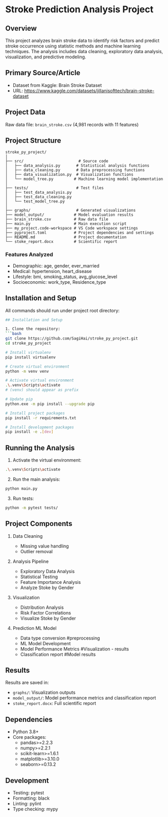 # Stroke Prediction Analysis Project

## Overview
This project analyzes brain stroke data to identify risk factors and predict stroke occurrence using statistic methods and machine learning techniques. The analysis includes data cleaning, exploratory data analysis, visualization, and predictive modeling.

## Primary Source/Article
- Dataset from Kaggle: Brain Stroke Dataset
- URL: https://www.kaggle.com/datasets/jillanisofttech/brain-stroke-dataset

## Project Data
Raw data file: `brain_stroke.csv` (4,981 records with 11 features)

## Project Structure
```
stroke_py_project/
│
├── src/                        # Source code
│   ├── data_analysis.py       # Statistical analysis functions
│   ├── data_cleaning.py       # Data preprocessing functions
│   ├── data_visualization.py  # Visualization functions
│   └── model_tree.py         # Machine learning model implementation
│
├── tests/                     # Test files
│   ├── test_data_analysis.py
│   ├── test_data_cleaning.py
│   └── test_model_tree.py
│
├── graphs/                    # Generated visualizations
├── model_output/             # Model evaluation results
├── brain_stroke.csv          # Raw data file
├── main.py                   # Main execution script
├── my_project.code-workspace # VS Code workspace settings
├── pyproject.toml            # Project dependencies and settings
├── README.md                 # Project documentation
└── stoke_report.docx         # Scientific report
```

### Features Analyzed
- Demographic: age, gender, ever_married
- Medical: hypertension, heart_disease
- Lifestyle: bmi, smoking_status, avg_glucose_level
- Socioeconomic: work_type, Residence_type

## Installation and Setup

All commands should run under project root directory:

```bash
## Installation and Setup

1. Clone the repository:
```bash
git clone https://github.com/SagiHai/stroke_py_project.git
cd stroke_py_project

# Install virtualenv
pip install virtualenv

# Create virtual environment
python -m venv venv

# Activate virtual environment
.\.venv\Scripts\activate
# (venv) should appear as prefix

# Update pip
python.exe -m pip install --upgrade pip

# Install project packages
pip install -r requirements.txt

# Install development packages
pip install -e .[dev]
```

## Running the Analysis

1. Activate the virtual environment:
```bash
.\.venv\Scripts\activate
```

2. Run the main analysis:
```bash
python main.py
```

3. Run tests:
```bash
python -m pytest tests/
```

## Project Components

1. Data Cleaning
   - Missing value handling
   - Outlier removal

2. Analysis Pipeline
   - Exploratory Data Analysis
   - Statistical Testing
   - Feature Importance Analysis
   - Analyze Stoke by Gender

3. Visualization
   - Distribution Analysis
   - Risk Factor Correlations
   - Visualize Stoke by Gender
   
4. Prediction ML Model
   - Data type conversion #preprocessing
   - ML Model Development
   - Model Performance Metrics #Visualization - results
   - Classification report #Model results

## Results

Results are saved in:
- `graphs/`: Visualization outputs
- `model_output/`: Model performance metrics and classification report
- `stoke_report.docx`: Full scientific report

## Dependencies
- Python 3.8+
- Core packages:
  - pandas>=2.2.3
  - numpy>=2.2.1
  - scikit-learn>=1.6.1
  - matplotlib>=3.10.0
  - seaborn>=0.13.2

## Development
- Testing: pytest
- Formatting: black
- Linting: pylint
- Type checking: mypy